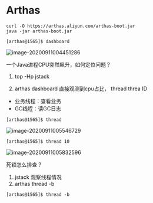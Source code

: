 # Arthas

```shell
curl -O https://arthas.aliyun.com/arthas-boot.jar
java -jar arthas-boot.jar
```

```shell
[arthas@1565]$ dashboard
```

![image-20200911004451286](C:\Users\13327\AppData\Roaming\Typora\typora-user-images\image-20200911004451286.png)

一个Java进程CPU突然飙升，如何定位问题？

1. top -Hp  jstack

2. arthas dashboard   直接观测到cpu占比，  thread threa ID

- 业务线程：查看业务
- GC线程：读GC日志

```shell
[arthas@1565]$ thread
```

![image-20200911005546729](C:\Users\13327\AppData\Roaming\Typora\typora-user-images\image-20200911005546729.png)

```shell
[arthas@1565]$ thread 10
```

![image-20200911005832596](C:\Users\13327\AppData\Roaming\Typora\typora-user-images\image-20200911005832596.png)

死锁怎么排查？

1. jstack 观察线程情况
2. arthas thread -b

```shell
[arthas@1565]$ thread -b
```

